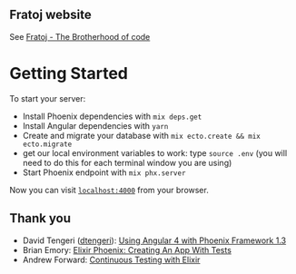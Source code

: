 Fratoj website
---
See [Fratoj - The Brotherhood of code](http://fratoj.tuvok.nl)

# Getting Started
To start your server:

  * Install Phoenix dependencies with `mix deps.get`
  * Install Angular dependencies with `yarn`
  * Create and migrate your database with `mix ecto.create && mix ecto.migrate`
  * get our local environment variables to work: type `source .env`
    (you will need to do this for each terminal window you are using)
  * Start Phoenix endpoint with `mix phx.server`

Now you can visit [`localhost:4000`](http://localhost:4000) from your browser.

## Thank you
 * David Tengeri ([dtengeri](https://github.com/dtengeri)): [Using Angular 4 with Phoenix Framework 1.3](http://blog.dtengeri.com/2017/10/phoenix-angular.html)
 * Brian Emory: [Elixir Phoenix: Creating An App With Tests ](https://medium.brianemory.com/elixir-phoenix-creating-an-app-part-4-using-google-%C3%BCberauth-e7d2ed1a3541)
 * Andrew Forward: [Continuous Testing with Elixir](https://medium.com/@a4word/continuous-testing-with-elixir-ddc1107c5cc0)
